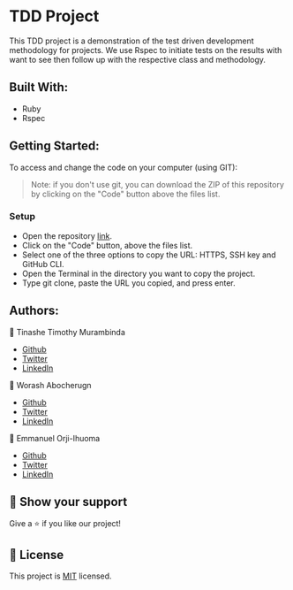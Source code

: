 # TDD Project

This TDD project is a demonstration of the test driven development methodology for projects. We use Rspec to initiate tests on the results with want to see then follow up with the respective class and methodology.

## Built With:
- Ruby
- Rspec

## Getting Started:
To access and change the code on your computer (using GIT):
> Note: if you don't use git, you can download the ZIP of this repository by clicking on the "Code" button above the files list.

### Setup
- Open the repository [link](https://github.com/worashf/TDD-project).
- Click on the "Code" button, above the files list.
- Select one of the three options to copy the URL: HTTPS, SSH key and GitHub CLI.
- Open the Terminal in the directory you want to copy the project.
- Type git clone, paste the URL you copied, and press enter.

## Authors:

:bust_in_silhouette: Tinashe Timothy Murambinda
* <a href="https://github.com/Draxeytina/">Github</a>
* <a href="https://twitter.com/tinamura2">Twitter</a>
* <a href="https://www.linkedin.com/in/timothy-tinashe-murambinda/">LinkedIn</a>

:bust_in_silhouette: Worash Abocherugn
* <a href="https://github.com/worashf?">Github</a>
* <a href="https://twitter.com/tinamura2">Twitter</a>
* <a href="https://www.linkedin.com/in/timothy-tinashe-murambinda/">LinkedIn</a>

:bust_in_silhouette: Emmanuel Orji-Ihuoma
* <a href="https://github.com/emmiiorji/">Github</a>
* <a href="https://twitter.com/emmiiorji">Twitter</a>
* <a href="https://www.linkedin.com/in/orji-emmanuel/">LinkedIn</a>


## :star2: Show your support
Give a :star: if you like our project!

## :pencil: License
This project is [MIT](https://github.com/worashf/TDD-project/LICENSE) licensed.
